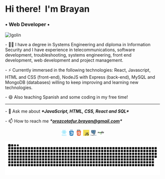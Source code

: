 <h1 *align*="center">Hi there! <img *src*="https://raw.githubusercontent.com/kaueMarques/kaueMarques/master/hi.gif" *width*="30px"> I'm Brayan</h1>

<h3 *align*="center">• Web Developer •</h3>

<p align="left"> <img src="https://komarev.com/ghpvc/?username=lgolin&color=yellow" alt="lgolin" /> </p>




\- 👩‍💻 I have a degree in Systems Engineering and diploma in Information Security and I have experience in telecommunications, software development, troubleshooting, systems engineering, front end development, web development and project management.

\- ⚡ Currently immersed in the following technologies: React, Javascript, HTML and CSS (front-end), NodeJS with Express (back-end), MySQL and MongoDB (databases) willing to keep improving and learning new technologies.

\- 😄 Also teaching Spanish and some coding in my free time!

_______

\- 💬 Ask me about ***\*JavaScript, HTML, CSS, React and SQL\****

\- 📫 How to reach me ***\*orozcotafur.brayan@gmail.com\****



<p align="center">

<img src="https://raw.githubusercontent.com/devicons/devicon/master/icons/react/react-original-wordmark.svg" alt="react" width="20" height="20"/>

<img src="https://raw.githubusercontent.com/devicons/devicon/master/icons/css3/css3-plain-wordmark.svg" alt="css3"  width="20" height="20"/>

<img src="https://raw.githubusercontent.com/devicons/devicon/master/icons/html5/html5-original-wordmark.svg" alt="html5"  width="20" height="20"/>

<img src="https://raw.githubusercontent.com/devicons/devicon/master/icons/javascript/javascript-original.svg" alt="javascript" width="20" height="20"/>

<img src="https://raw.githubusercontent.com/devicons/devicon/master/icons/postgresql/postgresql-original-wordmark.svg" alt="postgresql" width="20" height="20"/>

<img src="https://raw.githubusercontent.com/devicons/devicon/master/icons/nodejs/nodejs-original-wordmark.svg" alt="nodejs" width="20" height="20"/>

</p>

![Snake animation](https://github.com/cristpb/cristpb/blob/output/github-contribution-grid-snake.svg)

